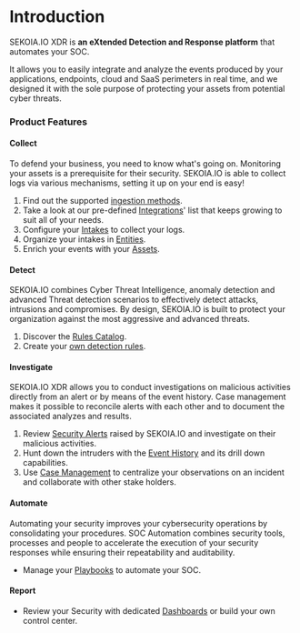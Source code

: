 # Introduction

SEKOIA.IO XDR is **an eXtended Detection and Response platform** that automates your SOC.

It allows you to easily integrate and analyze the events produced by your applications, endpoints, cloud and SaaS perimeters in real time, and we designed it with the sole purpose of protecting your assets from potential cyber threats.

### Product Features <a href="#product-features" id="product-features"></a>

#### Collect <a href="#collect" id="collect"></a>

To defend your business, you need to know what's going on. Monitoring your assets is a prerequisite for their security. SEKOIA.IO is able to collect logs via various mechanisms, setting it up on your end is easy!

1. Find out the supported [ingestion methods](.gitbook/assets/ingestion\_methods).
2. Take a look at our pre-defined [Integrations](.gitbook/assets/integrations)' list that keeps growing to suit all of your needs.
3. Configure your [Intakes](.gitbook/assets/intakes) to collect your logs.
4. Organize your intakes in [Entities](.gitbook/assets/entities).
5. Enrich your events with your [Assets](.gitbook/assets/assets).

#### Detect <a href="#detect" id="detect"></a>

SEKOIA.IO combines Cyber Threat Intelligence, anomaly detection and advanced Threat detection scenarios to effectively detect attacks, intrusions and compromises. By design, SEKOIA.IO is built to protect your organization against the most aggressive and advanced threats.

1. Discover the [Rules Catalog](.gitbook/assets/rules\_catalog).
2. Create your [own detection rules](.gitbook/assets/sigma).

#### Investigate <a href="#investigate" id="investigate"></a>

SEKOIA.IO XDR allows you to conduct investigations on malicious activities directly from an alert or by means of the event history. Case management makes it possible to reconcile alerts with each other and to document the associated analyzes and results.

1. Review [Security Alerts](.gitbook/assets/alerts) raised by SEKOIA.IO and investigate on their malicious activities.
2. Hunt down the intruders with the [Event History](.gitbook/assets/events) and its drill down capabilities.
3. Use [Case Management](.gitbook/assets/cases) to centralize your observations on an incident and collaborate with other stake holders.

#### Automate <a href="#automate" id="automate"></a>

Automating your security improves your cybersecurity operations by consolidating your procedures. SOC Automation combines security tools, processes and people to accelerate the execution of your security responses while ensuring their repeatability and auditability.

* Manage your [Playbooks](<.gitbook/assets/automate (1)>) to automate your SOC.

#### Report <a href="#report" id="report"></a>

* Review your Security with dedicated [Dashboards](.gitbook/assets/dashboards) or build your own control center.
